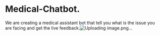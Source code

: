 # Medical-Chatbot.

We are creating a medical assistant bot that tell you what is the issue you are facing and get the live feedback.![Uploading image.png…]()

